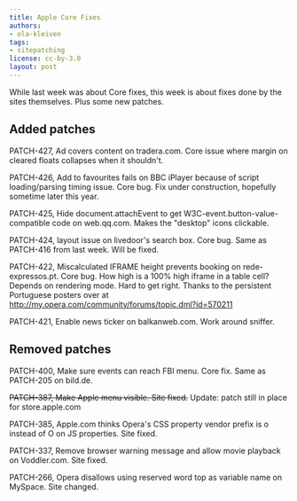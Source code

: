 ```yaml
---
title: Apple Core Fixes
authors:
- ola-kleiven
tags:
- sitepatching
license: cc-by-3.0
layout: post
---
```

While last week was about Core fixes, this week is about fixes done by the sites themselves. Plus some new patches.

## Added patches



PATCH-427, Ad covers content on tradera.com. Core issue where margin on cleared floats collapses when it shouldn&#39;t.

PATCH-426, Add to favourites fails on BBC iPlayer because of script loading/parsing timing issue. Core bug. Fix under construction, hopefully sometime later this year.

PATCH-425, Hide document.attachEvent to get W3C-event.button-value-compatible code on web.qq.com. Makes the &quot;desktop&quot; icons clickable.

PATCH-424, layout issue on livedoor&#39;s search box. Core bug. Same as PATCH-416 from last week. Will be fixed.

PATCH-422, Miscalculated IFRAME height prevents booking on rede-expressos.pt. Core bug. How high is a 100% high iframe in a table cell? Depends on rendering mode. Hard to get right. Thanks to the persistent Portuguese posters over at <a href="http://my.opera.com/community/forums/topic.dml?id=570211" target="_blank">http://my.opera.com/community/forums/topic.dml?id=570211</a>

PATCH-421, Enable news ticker on balkanweb.com. Work around sniffer.

## Removed patches



PATCH-400, Make sure events can reach FBI menu. Core fix. Same as PATCH-205 on bild.de.

<s>PATCH-387, Make Apple menu visible. Site fixed.</s> Update: patch still in place for store.apple.com

PATCH-385, Apple.com thinks Opera&#39;s CSS property vendor prefix is o instead of O on JS properties. Site fixed.

PATCH-337, Remove browser warning message and allow movie playback on Voddler.com. Site fixed.

PATCH-266, Opera disallows using reserved word top as variable name on MySpace. Site changed.
